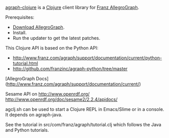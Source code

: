 [agraph-clojure](http://github.com/franzinc) is a
[Clojure](http://clojure.org) client library for [Franz AllegroGraph](http://www.franz.com/agraph/).

Prerequisites:
* [Download AllegroGraph](http://www.franz.com/agraph/downloads/).
* Install.
* Run the updater to get the latest patches.

This Clojure API is based on the Python API:

* http://www.franz.com/agraph/support/documentation/current/python-tutorial.html
* http://github.com/franzinc/agraph-python/tree/master

[AllegroGraph Docs] (http://www.franz.com/agraph/support/documentation/current/)

Sesame API on http://www.openrdf.org/
http://www.openrdf.org/doc/sesame2/2.2.4/apidocs/

agclj.sh can be used to start a Clojure REPL in Emacs/Slime or in a console. It depends on agraph-java.

See the tutorial in src/com/franz/agraph/tutorial.clj which follows the Java and Python tutorials.